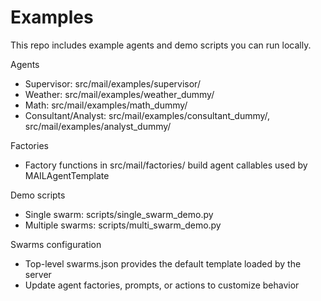 # Examples

This repo includes example agents and demo scripts you can run locally.

Agents
- Supervisor: src/mail/examples/supervisor/
- Weather: src/mail/examples/weather_dummy/
- Math: src/mail/examples/math_dummy/
- Consultant/Analyst: src/mail/examples/consultant_dummy/, src/mail/examples/analyst_dummy/

Factories
- Factory functions in src/mail/factories/ build agent callables used by MAILAgentTemplate

Demo scripts
- Single swarm: scripts/single_swarm_demo.py
- Multiple swarms: scripts/multi_swarm_demo.py

Swarms configuration
- Top-level swarms.json provides the default template loaded by the server
- Update agent factories, prompts, or actions to customize behavior

